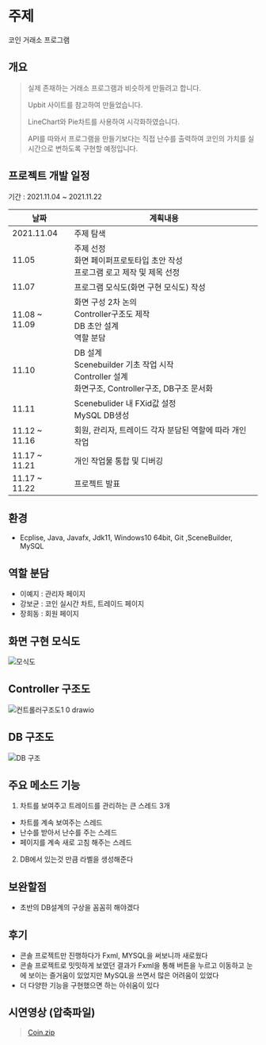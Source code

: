 # 주제  
코인 거래소 프로그램

## 개요
>실제 존재하는 거래소 프로그램과 비슷하게 만들려고 합니다.   
>
>Upbit 사이트를 참고하여 만들었습니다.   
>
>LineChart와 Pie차트를 사용하여 시각화하였습니다.  
> 
>API를 따와서 프로그램을 만들기보다는 직접 난수를 출력하여 코인의 가치를 실시간으로 변하도록 구현할 예정입니다.

## 프로젝트 개발 일정
기간 : 2021.11.04 ~ 2021.11.22  

| 날짜 |  <center>계획내용</center> |
|---|---|
|2021.11.04| 주제 탐색 |
|11.05| 주제 선정<br>화면 페이퍼프로토타입 초안 작성<br>프로그램 로고 제작 및 제목 선정|
|11.07| 프로그램 모식도(화면 구현 모식도) 작성 |
|11.08 ~ 11.09| 화면 구성 2차 논의<br>Controller구조도 제작<br>DB 초안 설계<br>역할 분담 |
|11.10| DB 설계<br>Scenebuilder 기초 작업 시작<br>Controller 설계<br>화면구조, Controller구조, DB구조 문서화 |
|11.11| Scenebulider 내 FXid값 설정<br>MySQL DB생성 |
|11.12 ~ 11.16 | 회원, 관리자, 트레이드 각자 분담된 역할에 따라 개인 작업|
|11.17 ~ 11.21 | 개인 작업물 통합 및 디버깅 |
|11.17 ~ 11.22 | 프로젝트 발표 |

## 환경
* Ecplise, Java, Javafx, Jdk11, Windows10 64bit, Git ,SceneBuilder, MySQL

## 역할 분담
* 이예지 : 관리자 페이지
* 강보균 : 코인 실시간 차트, 트레이드 페이지
* 장희동 : 회원 페이지

## 화면 구현 모식도
![모식도](https://user-images.githubusercontent.com/88884623/142811064-59748892-b976-4d53-a74a-6fdd9a2ef189.png)


## Controller 구조도
![컨트롤러구조도1 0 drawio](https://user-images.githubusercontent.com/88884623/141676860-0b427b08-7395-429b-b115-4726c949ad6b.png)

## DB 구조도
![DB 구조](https://user-images.githubusercontent.com/88884623/142806130-5b1822bd-9056-4cbe-ac6c-0d6a861f81aa.png)

## 주요 메소드 기능
1. 차트를 보여주고 트레이드를 관리하는 큰 스레드 3개
  - 차트를 계속 보여주는 스레드
  - 난수를 받아서 난수를 주는 스레드
  - 페이지를 계속 새로 고침 해주는 스레드

2. DB에서 있는것 만큼 라벨을 생성해준다

## 보완할점
- 초반의 DB설계의 구상을 꼼꼼히 해야겠다

## 후기
- 콘솔 프로젝트만 진행하다가 Fxml, MYSQL을 써보니까 새로웠다
- 콘솔 프로젝트로 밋밋하게 보였던 결과가 Fxml을 통해 버튼을 누르고 이동하고 눈에 보이는 즐거움이 있었지만 MySQL을 쓰면서 많은 어려움이 있었다
- 더 다양한 기능을 구현했으면 하는 아쉬움이 있다

## 시연영상 (압축파일)
> [Coin.zip](https://github.com/ImaMature/CP2/files/7586792/Coin.zip)

